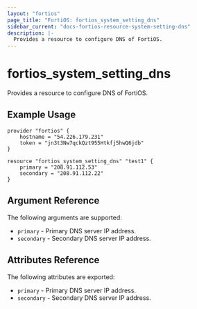 ```yaml
---
layout: "fortios"
page_title: "FortiOS: fortios_system_setting_dns"
sidebar_current: "docs-fortios-resource-system-setting-dns"
description: |-
  Provides a resource to configure DNS of FortiOS.
---
```


# fortios_system_setting_dns
Provides a resource to configure DNS of FortiOS.

## Example Usage
```hcl
provider "fortios" {
	hostname = "54.226.179.231"
	token = "jn3t3Nw7qckQzt955Htkfj5hwQ6jdb"	
}

resource "fortios_system_setting_dns" "test1" {
	primary = "208.91.112.53"
	secondary = "208.91.112.22"
}
```

## Argument Reference
The following arguments are supported:
* `primary` - Primary DNS server IP address.
* `secondary` - Secondary DNS server IP address.

## Attributes Reference
The following attributes are exported:
* `primary` - Primary DNS server IP address.
* `secondary` - Secondary DNS server IP address.

